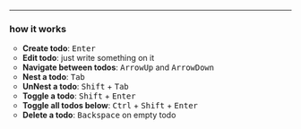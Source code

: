 <html>
<head>
	<meta charset="utf-8" />
	<meta http-equiv="X-UA-Compatible" content="IE=edge">
<title>Nested Todos Nabais</title>
<meta name="viewport" content="width=device-width, initial-scale=1">
<style>
input{border:none; background: transparent; outline: 0;font-size:24px;width: 100%;} ul { list-style-type: circle; }
</style>
</head>
<body>

<div id="nested-todos"></div>
<div>
	<hr>
	<h3>how it works</h3>
	<ul>
		<li><strong>Create todo</strong>: <kbd>Enter</kbd></li>
		<li><strong>Edit todo</strong>: just write something on it</li>
		<li><strong>Navigate between todos</strong>: <kbd>ArrowUp</kbd> and <kbd>ArrowDown</kbd></li>
		<li><strong>Nest a todo</strong>: <kbd>Tab</kbd></li>
		<li><strong>UnNest a todo</strong>: <kbd>Shift</kbd> + <kbd>Tab</kbd></li>
		<li><strong>Toggle a todo</strong>: <kbd>Shift</kbd> + <kbd>Enter</kbd></li>
		<li><strong>Toggle all todos below</strong>: <kbd>Ctrl</kbd> + <kbd>Shift</kbd> + <kbd>Enter</kbd></li>
		<li><strong>Delete a todo</strong>: <kbd>Backspace</kbd> on empty todo</li>
	</ul>
</div>

<script
    src="https://rawcdn.githack.com/nabaisu/jstinytest/28fe26d9a7c0de65b0c8e51b628782987683b751/simpletest.js"></script>
<script>

(function(){
	var nestedTodos = {
		todo: { },
		todoList: [],
		createTodo: function(text = '', idTo){
			var todo = {
				text: text, 
				id: this.createUUID(),
				completed: false, 
				children: [],
				parent: idTo || '',
				shown: true
			};
			if (idTo && arguments.length > 1) {
				var whereTo = this.findTodo(idTo);
				if(whereTo) {
					whereTo.children.push(todo);
				}
			} else {
				this.todoList.push(todo);				
			}
			return todo.id
		},
		createUUID: function(){
			var dt = new Date().getTime();
			var uuid = 'xxxxxxxx-xxxx-4xxx-yxxx-xxxxxxxxxxxx'.replace(/[xy]/g, function(c) {
				var r = (dt + Math.random()*16)%16 | 0;
				dt = Math.floor(dt/16);
				return (c=='x' ? r :(r&0x3|0x8)).toString(16);
			});
			return uuid;
		},
		editTodo: function(todoId, todoToChange, whereToSearch){
			var todo = (whereToSearch) ? this.findTodo(todoId, whereToSearch) : this.findTodo(todoId);
			todo.text = todoToChange;
		},
		findTodo: function(todoId, whereToLook){
			if(!whereToLook) whereToLook = this.todoList;
			for (let node of whereToLook) {
			if (node.id === todoId) return node
			if (node.children) {
				let desiredNode = this.findTodo(todoId, node.children)
				if (desiredNode) return desiredNode
			}
			}
			return false

		},
		deleteTodo: function(todoId){
			var todo = this.findTodo(todoId);
			var whereToLook = (!todo.parent) ? this.todoList : this.findTodo(todo.parent).children
			var indexOfTodo = whereToLook.indexOf(todo);
			whereToLook.splice(indexOfTodo, 1);
			if (!this.todoList.length) {
				this.createTodo();
			}
		},
		toggleTodo: function(todoId){
			var todo = this.findTodo(todoId);
			todo.completed = !todo.completed;
		},
		toggleAll: function(){
			var areThereFalse = false;
			this.todoList.forEach(todo => {
				if (todo.completed === false){
					areThereFalse = true;
				}
			})
			this.todoList.forEach(todo => {
				todo.completed = (areThereFalse)
			})
		},
		nestTodo: function(idToNest){
			var todo = this.findTodo(idToNest);
			var whereToLook = (!todo.parent) ? this.todoList : this.findTodo(todo.parent).children
			var index = whereToLook.indexOf(todo);
			if (index > 0) {
				var todoToIdent = whereToLook[index - 1]
				// in the new one, set the parent of the new one
				todoToIdent.children.push(todo);
				todo.parent = todoToIdent.id
				whereToLook.splice(index, 1);
			} else {
				return
			}
		},
		unNestTodo: function(idToUnNest){
			var todo = this.findTodo(idToUnNest);
			if(!todo.parent) {return}
			var parentTodo = this.findTodo(todo.parent);
			var whereToLook = (!parentTodo.parent) ? this.todoList : this.findTodo(parentTodo.parent).children
			if (whereToLook === this.todoList) {todo.parent = ""} else { todo.parent = parentTodo.parent }
			whereToLook.push(todo);
			var index = parentTodo.children.indexOf(todo);
			parentTodo.children.splice(index, 1)
		},
		toggleAllBelow: function(idToToggle, completedOrNot){
			var todo = this.findTodo(idToToggle);
			if (arguments.length < 2) { completedOrNot = !todo.completed }
			todo.completed = completedOrNot
			if (todo.children.length) {
				todo.children.forEach((tod, i) => {
					tod.completed = completedOrNot
					if (tod.children.length) {
						tod.completed = completedOrNot;
						this.toggleAllBelow(tod.id, completedOrNot)
					}
				})
			}
		},
		accessNext: function(firstId) {
			var todo = this.findTodo(firstId);
			if (todo.children.length) {
				return todo.children[0].id;
			}
			var parentTodo = this.findTodo(todo.parent);
			var whereToLook = (!todo.parent) ? this.todoList : parentTodo.children
			var index = whereToLook.indexOf(todo);
			if (index === whereToLook.length - 1) {
				// means he is in the last entry
				var lastTodoId = this.getIdOfLastWithChildren(whereToLook, todo)
				if (lastTodoId === true) {
					return firstId;
				}
				return lastTodoId;
			} else {
				return whereToLook[index + 1].id;
			}
		},
		getIdOfLastWithChildren: function(whereToLook, todo){
			var index = whereToLook.indexOf(todo);
			if (whereToLook === this.todoList) {
				if (index === whereToLook.length - 1) {
					// check if it is the last
					return true
				} else {
					return whereToLook[index+1].id
				}
			} 
			if (whereToLook[index + 1]) {
				return whereToLook[index+1].id;
			}
			if (index === whereToLook.length - 1) {
				var parentTodo = this.findTodo(whereToLook[index].parent)
				whereToLook = (!parentTodo.parent) ? this.todoList : this.findTodo(parentTodo.parent).children
				return this.getIdOfLastWithChildren(whereToLook, parentTodo);
			} 
		},
		accessPrevious: function(firstId) {
			var todo = this.findTodo(firstId);
			// check if the previous have any children
			var whereToLook = (!todo.parent) ? this.todoList : this.findTodo(todo.parent).children
			var index = whereToLook.indexOf(todo);
			if (index === 0 && todo.parent) {
				return todo.parent
			} else if (index > 0 && whereToLook[index-1].id) {
				return this.getIdOfLastChild(whereToLook[index-1].id)
			} else {
				return this.todoList[0].id // first of all
			}
		},
		getIdOfLastChild: function(id){
			var todo = this.findTodo(id);
			if (todo.children.length) {
				return this.getIdOfLastChild(todo.children[todo.children.length - 1].id)
			} else {
				return todo.id
			}
		},
	}	
	window.nestedTodos = nestedTodos;
})();
// to make it simpler to call:
var n = nestedTodos;
	
var App = {
	init: function(){
		this.todoList = util.store('todos');
		if (!this.todoList.length) {
			n.createTodo();
			// bind both lists
			this.todoList = n.todoList;
			util.store('todos', this.todoList);
		} else {
			// if empty bind existing with target
			n.todoList = this.todoList;
		}
		this.displayTodos();	
		this.bindEvents();			
	},
	bindEvents: function(){
		var self = this;
		document.body.addEventListener("keydown", function (event) { 
				if (event.key === "Tab" || event.key === "ArrowDown" || event.key === "ArrowUp" || event.key === "Enter") {
					event.preventDefault();
				} else if ( !event.target.value.length && event.key === "Backspace" ) {
					if (event.target.classList.contains("todo")) {
						if (!event.target.value.length) {
							var prevId = n.accessPrevious(event.target.id);	
							var deleteDirectly = n.findTodo(event.target.id).children.length;
							if (deleteDirectly) {								
								if (!confirm('this todo has many childs, do you want to delete them all ?')) {
									return;
								}
							}
							n.deleteTodo(event.target.id);
							self.displayTodos();
							try {
								self.focusOn(prevId);
							} catch(e){
								self.focusOn(n.todoList[0].id);
							}
							event.preventDefault();
						}
					}
				}
		});
		document.body.addEventListener("keyup", function (event) {
			if (event.key === "ArrowDown" && !event.shiftKey) {
				if (event.target.classList.contains("todo")) {
					var nextId = n.accessNext(event.target.id);
					self.focusOn(nextId)
				}	
			} else if (event.key === "ArrowUp" && !event.shiftKey) {
				if (event.target.classList.contains("todo")) {
					self.focusOn(n.accessPrevious(event.target.id))
				}	
			} else if (event.key === "Tab" && !event.shiftKey) {
				event.preventDefault();
				if (event.target.classList.contains("todo")) {
					n.nestTodo(event.target.id);
					self.displayTodos();
					self.focusOn(event.target.id);
				}	
			} else if (event.key === "Tab" && event.shiftKey) {
				event.preventDefault();
				if (event.target.classList.contains("todo")) {
					n.unNestTodo(event.target.id);
					self.displayTodos();
					self.focusOn(event.target.id);
				}	
			} else if (event.key === "Enter" && !event.shiftKey) {
				if (event.target.classList.contains("todo")) {
					var newId = n.createTodo('',event.target.parent);
					self.displayTodos();
					self.focusOn(newId);
				}
			} else if (event.key === "Enter" && event.shiftKey && !event.ctrlKey) {
				if (event.target.classList.contains("todo")) {
					n.toggleTodo(event.target.id);
					self.displayTodos();
					self.focusOn(event.target.id);						
				}	
			} else if (event.key === "Enter" && event.shiftKey && event.ctrlKey) {
				if (event.target.classList.contains("todo")) {
					n.toggleAllBelow(event.target.id);
					self.displayTodos();
					self.focusOn(event.target.id);						
				}	
			} 
		});
		window.onload = function() {
			document.getElementById(self.todoList[0].id).focus();
		}
	},
	focusOn: function(id){
		document.getElementById(id).focus();
	},
	editTodo: function(id, value){
		n.editTodo(id, value);
		this.displayTodos();
		this.focusOn(id);
	},
	displayTodos: function() {
		//this.todoList = n.todoList;
		this.renderTodos(this.todoList);
		util.store('todos', this.todoList);
	},
	renderTodos: function(toRender, where){
		if (arguments.length === 1 && !where) {
			where = document.getElementById('nested-todos');
			where.innerHTML = '';
		}

		var todoUl = document.createElement('ul')
		toRender.forEach((todo, i) => {
			var eachTodoLi = document.createElement('li')
			var eachTodo = document.createElement('input');
			eachTodo.classList.add('todo')
			eachTodo.type = 'text'
			eachTodo.oninput = function() {
				App.editTodo(this.id, this.value); 
			}
			if (todo.completed) {
				eachTodo.style = 'text-decoration: line-through;';
			}
			eachTodo.value = `${todo.text}`
			eachTodo.id = todo.id
			eachTodo.parent = todo.parent
			todoUl.appendChild(eachTodoLi);
			eachTodoLi.appendChild(eachTodo);
			if (todo.children.length) {
				this.renderTodos(todo.children, todoUl)
			}
		})
		where.appendChild(todoUl);
	},

}

var util = {
	store: function (namespace, data) {
			if (arguments.length > 1) {
				return localStorage.setItem(namespace, JSON.stringify(data));
			} else {
				var store = localStorage.getItem(namespace);
				return (store && JSON.parse(store)) || [];
			}
	},
};

tests({
	'nestedTodos are accessible as a library': function () {
		n.a = 'a'
		eq(n.a, 'a');
	},
	'is possible to create a new todo': function () {
		n.createTodo('hello');
		eq(n.todoList[0].text, 'hello');
		eq(Boolean(n.todoList[0].id), true);
		eq(n.todoList[0].completed, false);
	},
	'each todo is created uncompleted': function () {
		n.todoList = [];
		n.createTodo('hello');
		eq(n.todoList[0].completed, false);
	},
	'the ids will be assigned differently with different creations': function () {
		n.todoList = [];
		n.createTodo('hello');
		n.createTodo('goodbye');
		eq(n.todoList[0].id !== n.todoList[1].id, true);
		eq(n.todoList.length, 2);
	},
	'will be able to edit a todo': function () {
		n.todoList = [];
		n.createTodo('hello');
		var firstId = n.todoList[0].id
		n.editTodo(firstId, 'text')
		eq(n.todoList[0].text, 'text');
	},
	'will be able to delete a todo': function () {
		n.todoList = [];
		n.createTodo('hello');
		n.createTodo('bye');
		var firstId = n.todoList[0].id
		n.deleteTodo(firstId)
		eq(n.todoList[0].text, 'bye');
	},        
	'will be able to complete a todo': function () {
		n.todoList = [];
		n.createTodo('hello');
		n.createTodo('bye');
		var firstId = n.todoList[0].id
		n.toggleTodo(firstId)
		eq(n.todoList[0].completed, true);
		eq(n.todoList[1].completed, false);
	},
	'will be able to complete all todos': function () {
		n.todoList = [];
		n.createTodo('hello');
		n.createTodo('bye');
		var firstId = n.todoList[0].id
		n.toggleTodo(firstId)
		n.toggleAll()
		eq(n.todoList[0].completed, true);
		eq(n.todoList[1].completed, true);
	},
	'will be able to uncomplete all todos': function () {
		n.todoList = [];
		n.createTodo('hello');
		n.createTodo('bye');
		n.createTodo('adios');
		var secondId = n.todoList[1].id
		n.toggleTodo(secondId)
		n.toggleAll()
		n.toggleAll()
		eq(n.todoList[0].completed, false);
		eq(n.todoList[1].completed, false);
		eq(n.todoList[2].completed, false);
	},
	'will be able to nest a todo': function () {
		n.todoList = [];
		n.createTodo('hello');
		n.createTodo( 'text', n.todoList[0].id)
		eq(n.todoList[0].children[0].text, 'text')
	},		
	'will be able to create a nest inside another nested todo:': function () {
		n.todoList = [];
		n.createTodo('hello');
			n.createTodo('text', n.todoList[0].id )
				n.createTodo('ola', n.todoList[0].children[0].id)
				n.createTodo('adeus', n.todoList[0].children[0].id)
		eq(n.todoList[0].children[0].children[0].text, 'ola')
		eq(n.todoList[0].children[0].children[1].text, 'adeus')
	},
	'will be able to nest a todo that was not nested:': function(){
		n.todoList = [];
		n.createTodo('1st')
		n.createTodo('2nd')
			n.createTodo('1bom dia', n.todoList[1].id)
			n.createTodo('2bom dias', n.todoList[1].id)
		n.nestTodo(n.todoList[1].id)
		eq(n.todoList[0].children.length, 1)
		eq(n.todoList[0].children[0].children.length, 2)
		eq(n.todoList.length, 1)
		eq(n.todoList[0].children[0].parent, n.todoList[0].id)
	},
	'will be able to nest a nested todo with all of its children:': function(){
		n.todoList = [];
		n.createTodo('1st')
		n.createTodo('2nd')
			n.createTodo('1bom dia', n.todoList[1].id)
				n.createTodo('1adeus', n.todoList[1].children[0].id)
			n.createTodo('2bom dias', n.todoList[1].id)
				n.createTodo('2adeus', n.todoList[1].children[1].id)
				n.nestTodo(n.todoList[1].children[1].id)
		eq(n.todoList.length, 2)
		eq(n.todoList[1].children.length, 1)
		eq(n.todoList[1].children[0].children.length, 2)
	},
	'will be able to unnest a todo from the top:': function(){
		n.todoList = [];
		n.createTodo('1st')
		n.createTodo('2nd')
			n.createTodo('1bom dia', n.todoList[1].id)
				n.createTodo('1adeus', n.todoList[1].children[0].id)
			n.createTodo('2bom dias', n.todoList[1].id)
				n.createTodo('2adeus', n.todoList[1].children[1].id)
		n.unNestTodo(n.todoList[1].children[1].id)
		eq(n.todoList.length, 3)
		eq(n.todoList[1].children.length, 1)
		eq(n.todoList[2].children.length, 1)
		eq(n.todoList[2].parent, '')
	},
	'will be able to unnest a todo to another todo:': function(){
		n.todoList = [];
		n.createTodo('1st')
		n.createTodo('2nd')
			n.createTodo('1bom dia', n.todoList[1].id)
				n.createTodo('1adeus', n.todoList[1].children[0].id)
			n.createTodo('2bom dias', n.todoList[1].id)
				n.createTodo('2adeus', n.todoList[1].children[1].id)
				n.createTodo('3adeus', n.todoList[1].children[1].id)

		n.unNestTodo(n.todoList[1].children[1].children[1].id)
		eq(n.todoList.length, 2)
		eq(n.todoList[1].children.length, 3)
	},
	'will be able to toggle the todos below:': function(){
		n.todoList = [];
		n.createTodo('11')
		n.createTodo('12')
			n.createTodo('21', n.todoList[1].id)
				n.createTodo('31', n.todoList[1].children[0].id)
			n.createTodo('22', n.todoList[1].id)
				n.createTodo('32', n.todoList[1].children[1].id)
				n.createTodo('33', n.todoList[1].children[1].id)
		n.toggleAllBelow(n.todoList[1].id)
		eq(n.todoList[0].completed, false)
		eq(n.todoList[1].children[1].children[0].completed, true)
		eq(n.todoList[1].children[1].children[1].completed, true)
		n.toggleAllBelow(n.todoList[1].id)
		eq(n.todoList[0].completed, false)
		eq(n.todoList[1].children[1].children[0].completed, false)
		eq(n.todoList[1].children[1].children[1].completed, false)
	},
	'access next todo simple down 1st level:': function(){
		n.todoList = [];
		n.createTodo('11')
		n.createTodo('12')

		var nextId = n.accessNext(n.todoList[0].id)
		eq(nextId, n.todoList[1].id)
		nextId = n.accessNext(nextId);
		eq(nextId, n.todoList[1].id)	
	},
	'access next todo simple nested first item 2nd level:': function(){
		n.todoList = [];
		n.createTodo('11')
		n.createTodo('12')
			n.createTodo('121', n.todoList[1].id)

		var nextId = n.accessNext(n.todoList[0].id)
		eq(nextId, n.todoList[1].id)
		nextId = n.accessNext(nextId);
		eq(nextId, n.todoList[1].children[0].id)	
		nextId = n.accessNext(nextId);
		eq(nextId, n.todoList[1].children[0].id)	
	},
	'access next todo simple unnest item 3rd level:': function(){
		n.todoList = [];
		n.createTodo('11')
			n.createTodo('111', n.todoList[0].id)
		n.createTodo('12')

		var nextId = n.accessNext(n.todoList[0].id)
		eq(nextId, n.todoList[0].children[0].id)	
		nextId = n.accessNext(nextId);
		eq(nextId, n.todoList[1].id)
		nextId = n.accessNext(nextId);
		eq(nextId, n.todoList[1].id)
	},
	'access next todo nested multiple item 4th level:': function(){
		n.todoList = [];
		n.createTodo('11')
			n.createTodo('111', n.todoList[0].id)
				n.createTodo('1111', n.todoList[0].children[0].id)
		n.createTodo('12')

		var nextId = n.accessNext(n.todoList[0].id)
		eq(nextId, n.todoList[0].children[0].id)	
		nextId = n.accessNext(nextId);
		eq(nextId, n.todoList[0].children[0].children[0].id)
		nextId = n.accessNext(nextId);
		eq(nextId, n.todoList[1].id)
	},
	'access next todo nested multiple item 5th level:': function(){
		n.todoList = [];
		n.createTodo('11')
			n.createTodo('111', n.todoList[0].id)
				n.createTodo('1111', n.todoList[0].children[0].id)
					n.createTodo('11111', n.todoList[0].children[0].children[0].id)
						n.createTodo('111111', n.todoList[0].children[0].children[0].children[0].id)
							n.createTodo('1111111', n.todoList[0].children[0].children[0].children[0].children[0].id)
							n.createTodo('1111112', n.todoList[0].children[0].children[0].children[0].children[0].id)
							n.createTodo('1111113', n.todoList[0].children[0].children[0].children[0].children[0].id)
			n.createTodo('112', n.todoList[0].id)
		n.createTodo('12')

		var nextId = n.accessNext(n.todoList[0].id)
		eq(nextId, n.todoList[0].children[0].id)	
		nextId = n.accessNext(nextId);
		eq(nextId, n.todoList[0].children[0].children[0].id)
		nextId = n.accessNext(nextId);
		eq(nextId, n.todoList[0].children[0].children[0].children[0].id)
		nextId = n.accessNext(nextId);
		eq(nextId, n.todoList[0].children[0].children[0].children[0].children[0].id)
		nextId = n.accessNext(nextId);
		eq(nextId, n.todoList[0].children[0].children[0].children[0].children[0].children[0].id)
		nextId = n.accessNext(nextId);
		eq(nextId, n.todoList[0].children[0].children[0].children[0].children[0].children[1].id)
		nextId = n.accessNext(nextId);
		eq(nextId, n.todoList[0].children[0].children[0].children[0].children[0].children[2].id)
		nextId = n.accessNext(nextId);
		eq(nextId, n.todoList[0].children[1].id)
		nextId = n.accessNext(nextId);
		eq(nextId, n.todoList[1].id)
	},
	'access next todo total:': function(){
		n.todoList = [];
		n.createTodo('11')
		n.createTodo('12')
			n.createTodo('121', n.todoList[1].id)
				n.createTodo('1211', n.todoList[1].children[0].id)
				n.createTodo('1212', n.todoList[1].children[0].id)
					n.createTodo('12121', n.todoList[1].children[0].children[1].id)
		n.createTodo('13')
			n.createTodo('131', n.todoList[2].id)
		
		var nextId = n.accessNext(n.todoList[0].id)
		eq(nextId, n.todoList[1].id)
		nextId = n.accessNext(nextId);
		eq(nextId, n.todoList[1].children[0].id)	
		nextId = n.accessNext(nextId);
		eq(nextId, n.todoList[1].children[0].children[0].id)	
		nextId = n.accessNext(nextId);
		eq(nextId, n.todoList[1].children[0].children[1].id)	
		nextId = n.accessNext(nextId);
		eq(nextId, n.todoList[1].children[0].children[1].children[0].id)	
		nextId = n.accessNext(nextId);
		eq(nextId, n.todoList[2].id)	
		nextId = n.accessNext(nextId);
		eq(nextId, n.todoList[2].children[0].id)	
	},
	'will get the id of the last children:': function(){
		n.todoList = [];
		n.createTodo('1st')
		n.createTodo('2nd')
			n.createTodo('1bom dia', n.todoList[1].id)
				n.createTodo('1adeus', n.todoList[1].children[0].id)
			n.createTodo('2bom dias', n.todoList[1].id)
				n.createTodo('2adeus', n.todoList[1].children[1].id)
				n.createTodo('3adeus', n.todoList[1].children[1].id)
		var targetId = n.getIdOfLastChild(n.todoList[1].id)
		eq(targetId, n.todoList[1].children[1].children[1].id)
	},
	'access previous in middle': function(){
		n.todoList = [];
		n.createTodo('1st')
		n.createTodo('2nd')
			n.createTodo('1bom dia', n.todoList[1].id)
				n.createTodo('1adeus', n.todoList[1].children[0].id)
			n.createTodo('2bom dias', n.todoList[1].id)
				n.createTodo('2adeus', n.todoList[1].children[1].id)
				n.createTodo('3adeus', n.todoList[1].children[1].id)
	
		var nextId = n.accessPrevious(n.todoList[1].children[1].children[1].id);
		eq(nextId, n.todoList[1].children[1].children[0].id)
		nextId = n.accessPrevious(nextId)
		eq(nextId, n.todoList[1].children[1].id)
		nextId = n.accessPrevious(nextId);
		eq(nextId, n.todoList[1].children[0].children[0].id)	
		n.todoList = [];
	}
	
});

	
App.init();


</script>

</body>
</html>
